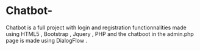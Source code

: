 # Chatbot-
Chatbot is a full project with login and registration functionnalities made using HTML5 , Bootstrap , Jquery , PHP and the chatboot in the admin.php page is made using DialogFlow .
